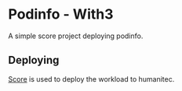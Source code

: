 # Podinfo - With3

A simple score project deploying podinfo.

## Deploying

[Score](https://score.dev/) is used to deploy the workload to humanitec.
